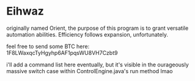 # Eihwaz
originally named Orient, the purpose of this program is to grant versatile automation abilities. Efficiency follows expansion, unfortunately.

feel free to send some BTC here: 1F8LWaxqcTyHgyhp6AF1pqsWU8VH7Czbt9

i'll add a command list here eventually, but it's visible in the ourageously massive switch case within ControlEngine.java's run method lmao
